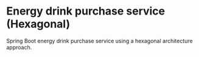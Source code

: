 # Energy drink purchase service (Hexagonal)

Spring Boot energy drink purchase service using a hexagonal architecture approach.
 
